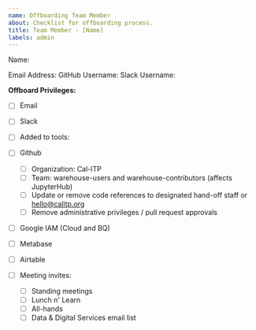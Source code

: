 ```yaml
---
name: Offboarding Team Member
about: Checklist for offboarding process.
title: Team Member - [Name]
labels: admin
---
```


Name:

Email Address:
GitHub Username:
Slack Username:

**Offboard Privileges:**

- [ ] Email

- [ ] Slack

- [ ] Added to tools:

- [ ] Github

  - [ ] Organization: Cal-ITP
  - [ ] Team: warehouse-users and warehouse-contributors (affects JupyterHub)
  - [ ] Update or remove code references to designated hand-off staff or hello@calitp.org
  - [ ] Remove administrative privileges / pull request approvals

- [ ] Google IAM (Cloud and BQ)

- [ ] Metabase

- [ ] Airtable

- [ ] Meeting invites:

  - [ ] Standing meetings
  - [ ] Lunch n' Learn
  - [ ] All-hands
  - [ ] Data & Digital Services email list

